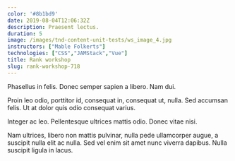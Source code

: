 ```yaml
---
color: '#8b1bd9'
date: 2019-08-04T12:06:32Z
description: Praesent lectus.
duration: 5
image: /images/tnd-content-unit-tests/ws_image_4.jpg
instructors: ["Mable Folkerts"]
technologies: ["CSS","JAMStack","Vue"]
title: Rank workshop
slug: rank-workshop-718
---
```

Phasellus in felis. Donec semper sapien a libero. Nam dui.

Proin leo odio, porttitor id, consequat in, consequat ut, nulla. Sed accumsan felis. Ut at dolor quis odio consequat varius.

Integer ac leo. Pellentesque ultrices mattis odio. Donec vitae nisi.

Nam ultrices, libero non mattis pulvinar, nulla pede ullamcorper augue, a suscipit nulla elit ac nulla. Sed vel enim sit amet nunc viverra dapibus. Nulla suscipit ligula in lacus.

